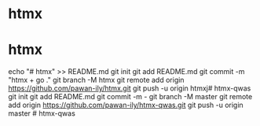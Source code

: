 # htmx
# htmx
echo "# htmx" >> README.md
git init
git add README.md
git commit -m "htmx + go ."
git branch -M htmx 
git remote add origin https://github.com/pawan-ily/htmx.git
git push -u origin htmxj# htmx-qwas git init git add README.md git commit -m - git branch -M master git remote add origin https://github.com/pawan-ily/htmx-qwas.git git push -u origin master
#   h t m x - q w a s  
 